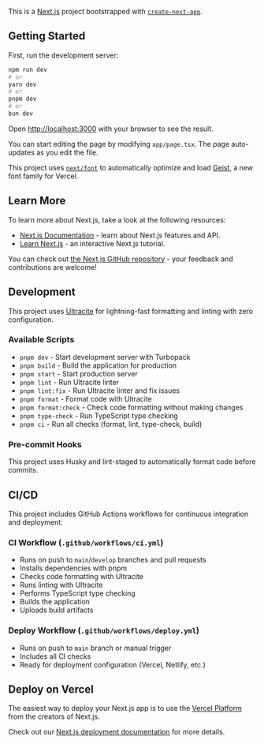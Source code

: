 This is a [Next.js](https://nextjs.org) project bootstrapped with [`create-next-app`](https://nextjs.org/docs/app/api-reference/cli/create-next-app).

## Getting Started

First, run the development server:

```bash
npm run dev
# or
yarn dev
# or
pnpm dev
# or
bun dev
```

Open [http://localhost:3000](http://localhost:3000) with your browser to see the result.

You can start editing the page by modifying `app/page.tsx`. The page auto-updates as you edit the file.

This project uses [`next/font`](https://nextjs.org/docs/app/building-your-application/optimizing/fonts) to automatically optimize and load [Geist](https://vercel.com/font), a new font family for Vercel.

## Learn More

To learn more about Next.js, take a look at the following resources:

- [Next.js Documentation](https://nextjs.org/docs) - learn about Next.js features and API.
- [Learn Next.js](https://nextjs.org/learn) - an interactive Next.js tutorial.

You can check out [the Next.js GitHub repository](https://github.com/vercel/next.js) - your feedback and contributions are welcome!

## Development

This project uses [Ultracite](https://ultracite.dev) for lightning-fast formatting and linting with zero configuration.

### Available Scripts

- `pnpm dev` - Start development server with Turbopack
- `pnpm build` - Build the application for production
- `pnpm start` - Start production server
- `pnpm lint` - Run Ultracite linter
- `pnpm lint:fix` - Run Ultracite linter and fix issues
- `pnpm format` - Format code with Ultracite
- `pnpm format:check` - Check code formatting without making changes
- `pnpm type-check` - Run TypeScript type checking
- `pnpm ci` - Run all checks (format, lint, type-check, build)

### Pre-commit Hooks

This project uses Husky and lint-staged to automatically format code before commits.

## CI/CD

This project includes GitHub Actions workflows for continuous integration and deployment:

### CI Workflow (`.github/workflows/ci.yml`)
- Runs on push to `main`/`develop` branches and pull requests
- Installs dependencies with pnpm
- Checks code formatting with Ultracite
- Runs linting with Ultracite
- Performs TypeScript type checking
- Builds the application
- Uploads build artifacts

### Deploy Workflow (`.github/workflows/deploy.yml`)
- Runs on push to `main` branch or manual trigger
- Includes all CI checks
- Ready for deployment configuration (Vercel, Netlify, etc.)

## Deploy on Vercel

The easiest way to deploy your Next.js app is to use the [Vercel Platform](https://vercel.com/new?utm_medium=default-template&filter=next.js&utm_source=create-next-app&utm_campaign=create-next-app-readme) from the creators of Next.js.

Check out our [Next.js deployment documentation](https://nextjs.org/docs/app/building-your-application/deploying) for more details.
